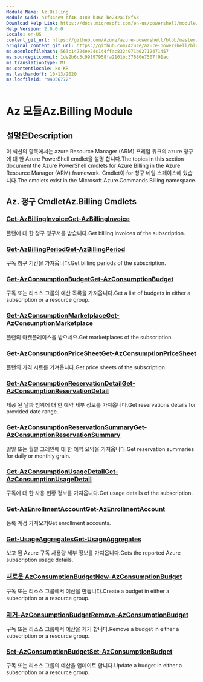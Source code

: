 ```yaml
---
Module Name: Az.Billing
Module Guid: a1f34ce9-bf46-4180-b36c-be232a1f8f63
Download Help Link: https://docs.microsoft.com/en-us/powershell/module/az.billing
Help Version: 2.0.0.0
Locale: en-US
content_git_url: https://github.com/Azure/azure-powershell/blob/master/src/Billing/Billing/help/Az.Billing.md
original_content_git_url: https://github.com/Azure/azure-powershell/blob/master/src/Billing/Billing/help/Az.Billing.md
ms.openlocfilehash: 563c14724ee24c144ffac8324071b02712471457
ms.sourcegitcommit: 1de2b6c3c99197958fa2101bc37680e7507f91ac
ms.translationtype: MT
ms.contentlocale: ko-KR
ms.lasthandoff: 10/13/2020
ms.locfileid: "94056772"
---
```

# <span data-ttu-id="c1608-101">Az 모듈</span><span class="sxs-lookup"><span data-stu-id="c1608-101">Az.Billing Module</span></span>
## <span data-ttu-id="c1608-102">설명은</span><span class="sxs-lookup"><span data-stu-id="c1608-102">Description</span></span>
<span data-ttu-id="c1608-103">이 섹션의 항목에서는 azure Resource Manager (ARM) 프레임 워크의 azure 청구에 대 한 Azure PowerShell cmdlet을 설명 합니다.</span><span class="sxs-lookup"><span data-stu-id="c1608-103">The topics in this section document the Azure PowerShell cmdlets for Azure Billing in the Azure Resource Manager (ARM) framework.</span></span> <span data-ttu-id="c1608-104">Cmdlet이 for 청구 네임 스페이스에 있습니다.</span><span class="sxs-lookup"><span data-stu-id="c1608-104">The cmdlets exist in the Microsoft.Azure.Commands.Billing namespace.</span></span>

## <span data-ttu-id="c1608-105">Az. 청구 Cmdlet</span><span class="sxs-lookup"><span data-stu-id="c1608-105">Az.Billing Cmdlets</span></span>
### [<span data-ttu-id="c1608-106">Get-AzBillingInvoice</span><span class="sxs-lookup"><span data-stu-id="c1608-106">Get-AzBillingInvoice</span></span>](Get-AzBillingInvoice.md)
<span data-ttu-id="c1608-107">플랜에 대 한 청구 청구서를 받습니다.</span><span class="sxs-lookup"><span data-stu-id="c1608-107">Get billing invoices of the subscription.</span></span>

### [<span data-ttu-id="c1608-108">Get-AzBillingPeriod</span><span class="sxs-lookup"><span data-stu-id="c1608-108">Get-AzBillingPeriod</span></span>](Get-AzBillingPeriod.md)
<span data-ttu-id="c1608-109">구독 청구 기간을 가져옵니다.</span><span class="sxs-lookup"><span data-stu-id="c1608-109">Get billing periods of the subscription.</span></span>

### [<span data-ttu-id="c1608-110">Get-AzConsumptionBudget</span><span class="sxs-lookup"><span data-stu-id="c1608-110">Get-AzConsumptionBudget</span></span>](Get-AzConsumptionBudget.md)
<span data-ttu-id="c1608-111">구독 또는 리소스 그룹의 예산 목록을 가져옵니다.</span><span class="sxs-lookup"><span data-stu-id="c1608-111">Get a list of budgets in either a subscription or a resource group.</span></span>

### [<span data-ttu-id="c1608-112">Get-AzConsumptionMarketplace</span><span class="sxs-lookup"><span data-stu-id="c1608-112">Get-AzConsumptionMarketplace</span></span>](Get-AzConsumptionMarketplace.md)
<span data-ttu-id="c1608-113">플랜의 마켓플레이스을 받으세요.</span><span class="sxs-lookup"><span data-stu-id="c1608-113">Get marketplaces of the subscription.</span></span>

### [<span data-ttu-id="c1608-114">Get-AzConsumptionPriceSheet</span><span class="sxs-lookup"><span data-stu-id="c1608-114">Get-AzConsumptionPriceSheet</span></span>](Get-AzConsumptionPriceSheet.md)
<span data-ttu-id="c1608-115">플랜의 가격 시트를 가져옵니다.</span><span class="sxs-lookup"><span data-stu-id="c1608-115">Get price sheets of the subscription.</span></span>

### [<span data-ttu-id="c1608-116">Get-AzConsumptionReservationDetail</span><span class="sxs-lookup"><span data-stu-id="c1608-116">Get-AzConsumptionReservationDetail</span></span>](Get-AzConsumptionReservationDetail.md)
<span data-ttu-id="c1608-117">제공 된 날짜 범위에 대 한 예약 세부 정보를 가져옵니다.</span><span class="sxs-lookup"><span data-stu-id="c1608-117">Get reservations details for provided date range.</span></span>

### [<span data-ttu-id="c1608-118">Get-AzConsumptionReservationSummary</span><span class="sxs-lookup"><span data-stu-id="c1608-118">Get-AzConsumptionReservationSummary</span></span>](Get-AzConsumptionReservationSummary.md)
<span data-ttu-id="c1608-119">일일 또는 월별 그레인에 대 한 예약 요약을 가져옵니다.</span><span class="sxs-lookup"><span data-stu-id="c1608-119">Get reservation summaries for daily or monthly grain.</span></span>

### [<span data-ttu-id="c1608-120">Get-AzConsumptionUsageDetail</span><span class="sxs-lookup"><span data-stu-id="c1608-120">Get-AzConsumptionUsageDetail</span></span>](Get-AzConsumptionUsageDetail.md)
<span data-ttu-id="c1608-121">구독에 대 한 사용 현황 정보를 가져옵니다.</span><span class="sxs-lookup"><span data-stu-id="c1608-121">Get usage details of the subscription.</span></span>

### [<span data-ttu-id="c1608-122">Get-AzEnrollmentAccount</span><span class="sxs-lookup"><span data-stu-id="c1608-122">Get-AzEnrollmentAccount</span></span>](Get-AzEnrollmentAccount.md)
<span data-ttu-id="c1608-123">등록 계정 가져오기</span><span class="sxs-lookup"><span data-stu-id="c1608-123">Get enrollment accounts.</span></span>

### [<span data-ttu-id="c1608-124">Get-UsageAggregates</span><span class="sxs-lookup"><span data-stu-id="c1608-124">Get-UsageAggregates</span></span>](Get-UsageAggregates.md)
<span data-ttu-id="c1608-125">보고 된 Azure 구독 사용량 세부 정보를 가져옵니다.</span><span class="sxs-lookup"><span data-stu-id="c1608-125">Gets the reported Azure subscription usage details.</span></span>

### [<span data-ttu-id="c1608-126">새로운 AzConsumptionBudget</span><span class="sxs-lookup"><span data-stu-id="c1608-126">New-AzConsumptionBudget</span></span>](New-AzConsumptionBudget.md)
<span data-ttu-id="c1608-127">구독 또는 리소스 그룹에서 예산을 만듭니다.</span><span class="sxs-lookup"><span data-stu-id="c1608-127">Create a budget in either a subscription or a resource group.</span></span>

### [<span data-ttu-id="c1608-128">제거-AzConsumptionBudget</span><span class="sxs-lookup"><span data-stu-id="c1608-128">Remove-AzConsumptionBudget</span></span>](Remove-AzConsumptionBudget.md)
<span data-ttu-id="c1608-129">구독 또는 리소스 그룹에서 예산을 제거 합니다.</span><span class="sxs-lookup"><span data-stu-id="c1608-129">Remove a budget in either a subscription or a resource group.</span></span>

### [<span data-ttu-id="c1608-130">Set-AzConsumptionBudget</span><span class="sxs-lookup"><span data-stu-id="c1608-130">Set-AzConsumptionBudget</span></span>](Set-AzConsumptionBudget.md)
<span data-ttu-id="c1608-131">구독 또는 리소스 그룹의 예산을 업데이트 합니다.</span><span class="sxs-lookup"><span data-stu-id="c1608-131">Update a budget in either a subscription or a resource group.</span></span>

